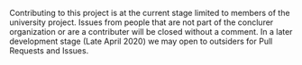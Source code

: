 Contributing to this project is at the current stage limited to members of the university project. 
Issues from people that are not part of the conclurer organization or are a contributer will be closed without a comment.
In a later development stage (Late April 2020) we may open to outsiders for Pull Requests and Issues. 
